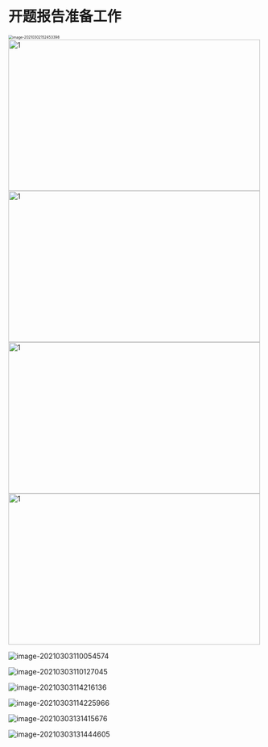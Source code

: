 # 开题报告准备工作

<img src="/home/zk/zk/ROBOT/opening_report/photos/image-20210302152453398.png" alt="image-20210302152453398" style="zoom:50%;" />



<img src="/home/zk/zk/ROBOT/opening_report/photos/image-20210302153752983.png" width = "500" height = "300" alt="1" align=center />



<img src="/home/zk/zk/ROBOT/opening_report/photos/image-20210302153034050.png" width = "500" height = "300" alt="1" align=center />

<img src="/home/zk/zk/ROBOT/opening_report/photos/image-20210302153215647.png" width = "500" height = "300" alt="1" align=center />

<img src="/home/zk/zk/ROBOT/opening_report/photos/image-20210303100632056.png" width = "500" height = "300" alt="1" align=center />

![image-20210303110054574](/home/zk/zk/ROBOT/opening_report/image-20210303110054574.png)

![image-20210303110127045](/home/zk/zk/ROBOT/opening_report/image-20210303110127045.png)

![image-20210303114216136](/home/zk/zk/ROBOT/opening_report/image-20210303114216136.png)

![image-20210303114225966](/home/zk/zk/ROBOT/opening_report/image-20210303114225966.png)

![image-20210303131415676](/home/zk/zk/ROBOT/opening_report/image-20210303131415676.png)

![image-20210303131444605](/home/zk/zk/ROBOT/opening_report/image-20210303131444605.png)